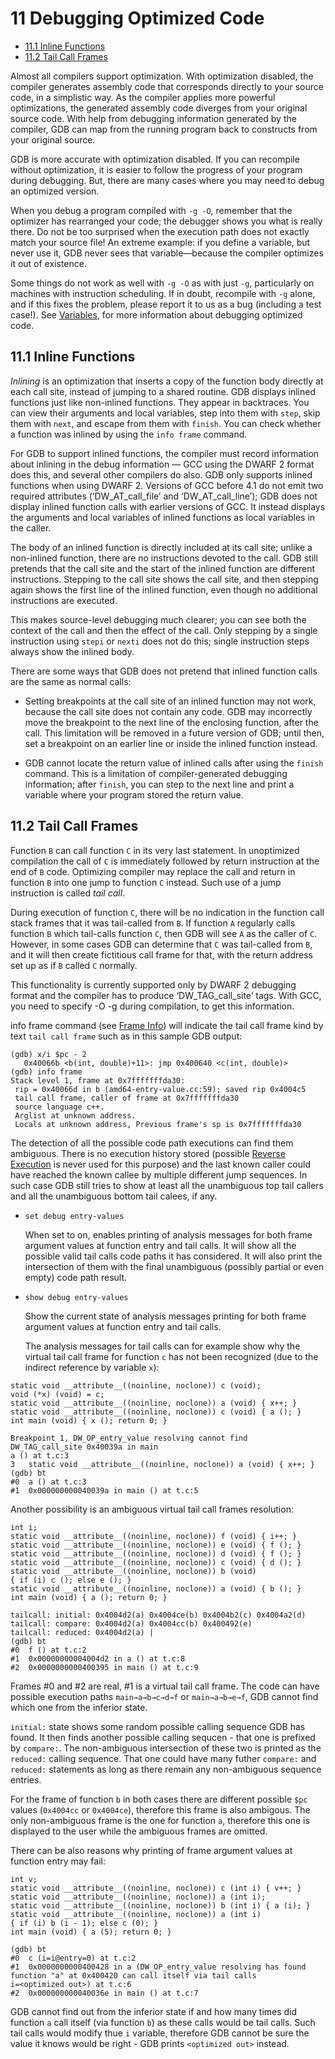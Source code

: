 
# 11 Debugging Optimized Code


* [11.1 Inline Functions](#111-inline-functions)
* [11.2 Tail Call Frames](#112-tail-call-frames)


Almost all compilers support optimization. With optimization disabled, the compiler generates 
assembly code that corresponds directly to your source code, in a simplistic way. As the compiler 
applies more powerful optimizations, the generated assembly code diverges from your original source 
code. With help from debugging information generated by the compiler, GDB can map from the running 
program back to constructs from your original source.

GDB is more accurate with optimization disabled. If you can recompile without optimization, it is 
easier to follow the progress of your program during debugging. But, there are many cases where you 
may need to debug an optimized version.

When you debug a program compiled with `-g -O`, remember that the optimizer has rearranged your 
code; the debugger shows you what is really there. Do not be too surprised when the execution path 
does not exactly match your source file! An extreme example: if you define a variable, but never use 
it, GDB never sees that variable—because the compiler optimizes it out of existence.

Some things do not work as well with `-g -O` as with just `-g`, particularly on machines with 
instruction scheduling. If in doubt, recompile with `-g` alone, and if this fixes the problem, 
please report it to us as a bug (including a test case!). See [Variables](Variables.html#Variables), 
for more information about debugging optimized code.


## 11.1 Inline Functions

*Inlining* is an optimization that inserts a copy of the function body directly at each call site, 
instead of jumping to a shared routine. GDB displays inlined functions just like non-inlined 
functions. They appear in backtraces. You can view their arguments and local variables, step into 
them with `step`, skip them with `next`, and escape from them with `finish`. You can check whether a 
function was inlined by using the `info frame` command.

For GDB to support inlined functions, the compiler must record information about inlining in the 
debug information — GCC using the DWARF 2 format does this, and several other compilers do also. GDB 
only supports inlined functions when using DWARF 2. Versions of GCC before 4.1 do not emit two 
required attributes (‘DW\_AT\_call\_file’ and ‘DW\_AT\_call\_line’); GDB does not display inlined 
function calls with earlier versions of GCC. It instead displays the arguments and local variables 
of inlined functions as local variables in the caller.

The body of an inlined function is directly included at its call site; unlike a non-inlined 
function, there are no instructions devoted to the call. GDB still pretends that the call site and 
the start of the inlined function are different instructions. Stepping to the call site shows the 
call site, and then stepping again shows the first line of the inlined function, even though no 
additional instructions are executed.

This makes source-level debugging much clearer; you can see both the context of the call and then 
the effect of the call. Only stepping by a single instruction using `stepi` or `nexti` does not do 
this; single instruction steps always show the inlined body.

There are some ways that GDB does not pretend that inlined function calls are the same as normal 
calls:

-  Setting breakpoints at the call site of an inlined function may not work, because the call site 
   does not contain any code. GDB may incorrectly move the breakpoint to the next line of the enclosing 
   function, after the call. This limitation will be removed in a future version of GDB; until then, 
   set a breakpoint on an earlier line or inside the inlined function instead.

-  GDB cannot locate the return value of inlined calls after using the `finish` command. This is a 
   limitation of compiler-generated debugging information; after `finish`, you can step to the next 
   line and print a variable where your program stored the return value.


## 11.2 Tail Call Frames

Function `B` can call function `C` in its very last statement. In unoptimized compilation the call 
of `C` is immediately followed by return instruction at the end of `B` code. Optimizing compiler may 
replace the call and return in function `B` into one jump to function `C` instead. Such use of a 
jump instruction is called *tail call*.

During execution of function `C`, there will be no indication in the function call stack frames that 
it was tail-called from `B`. If function `A` regularly calls function `B` which tail-calls function 
`C`, then GDB will see `A` as the caller of `C`. However, in some cases GDB can determine that `C` 
was tail-called from `B`, and it will then create fictitious call frame for that, with the return 
address set up as if `B` called `C` normally.

This functionality is currently supported only by DWARF 2 debugging format and the compiler has to 
produce ‘DW\_TAG\_call\_site’ tags. With GCC, you need to specify -O -g during compilation, to get 
this information.

info frame command (see [Frame Info](Frame-Info.html#Frame-Info)) will indicate the tail call frame 
kind by text `tail call frame` such as in this sample GDB output:

```gdb
(gdb) x/i $pc - 2
   0x40066b <b(int, double)+11>: jmp 0x400640 <c(int, double)>
(gdb) info frame
Stack level 1, frame at 0x7fffffffda30:
 rip = 0x40066d in b (amd64-entry-value.cc:59); saved rip 0x4004c5
 tail call frame, caller of frame at 0x7fffffffda30
 source language c++.
 Arglist at unknown address.
 Locals at unknown address, Previous frame's sp is 0x7fffffffda30
```

The detection of all the possible code path executions can find them ambiguous. There is no 
execution history stored (possible [Reverse Execution](Reverse-Execution.html#Reverse-Execution) is 
never used for this purpose) and the last known caller could have reached the known callee by 
multiple different jump sequences. In such case GDB still tries to show at least all the unambiguous 
top tail callers and all the unambiguous bottom tail calees, if any.

- `set debug entry-values`

   When set to on, enables printing of analysis messages for both frame argument values at function 
   entry and tail calls. It will show all the possible valid tail calls code paths it has considered. 
   It will also print the intersection of them with the final unambiguous (possibly partial or even 
   empty) code path result.

- `show debug entry-values`

   Show the current state of analysis messages printing for both frame argument values at function 
   entry and tail calls.

   The analysis messages for tail calls can for example show why the virtual tail call frame for 
   function `c` has not been recognized (due to the indirect reference by variable `x`):

```gdb
static void __attribute__((noinline, noclone)) c (void);
void (*x) (void) = c;
static void __attribute__((noinline, noclone)) a (void) { x++; }
static void __attribute__((noinline, noclone)) c (void) { a (); }
int main (void) { x (); return 0; }

Breakpoint 1, DW_OP_entry_value resolving cannot find
DW_TAG_call_site 0x40039a in main
a () at t.c:3
3   static void __attribute__((noinline, noclone)) a (void) { x++; }
(gdb) bt
#0  a () at t.c:3
#1  0x000000000040039a in main () at t.c:5
```

Another possibility is an ambiguous virtual tail call frames resolution:

```gdb
int i;
static void __attribute__((noinline, noclone)) f (void) { i++; }
static void __attribute__((noinline, noclone)) e (void) { f (); }
static void __attribute__((noinline, noclone)) d (void) { f (); }
static void __attribute__((noinline, noclone)) c (void) { d (); }
static void __attribute__((noinline, noclone)) b (void)
{ if (i) c (); else e (); }
static void __attribute__((noinline, noclone)) a (void) { b (); }
int main (void) { a (); return 0; }

tailcall: initial: 0x4004d2(a) 0x4004ce(b) 0x4004b2(c) 0x4004a2(d)
tailcall: compare: 0x4004d2(a) 0x4004cc(b) 0x400492(e)
tailcall: reduced: 0x4004d2(a) |
(gdb) bt
#0  f () at t.c:2
#1  0x00000000004004d2 in a () at t.c:8
#2  0x0000000000400395 in main () at t.c:9
```

Frames \#0 and \#2 are real, \#1 is a virtual tail call frame. The code can have possible execution 
paths `main→a→b→c→d→f` or `main→a→b→e→f`, GDB cannot find which one from the inferior state.

`initial:` state shows some random possible calling sequence GDB has found. It then finds another 
possible calling sequcen - that one is prefixed by `compare:`. The non-ambiguous intersection of 
these two is printed as the `reduced:` calling sequence. That one could have many futher `compare:` 
and `reduced:` statements as long as there remain any non-ambiguous sequence entries.

For the frame of function `b` in both cases there are different possible `$pc` values (`0x4004cc` or 
`0x4004ce`), therefore this frame is also ambigous. The only non-ambiguous frame is the one for 
function `a`, therefore this one is displayed to the user while the ambiguous frames are omitted.

There can be also reasons why printing of frame argument values at function entry may fail:

``` smallexample
int v;
static void __attribute__((noinline, noclone)) c (int i) { v++; }
static void __attribute__((noinline, noclone)) a (int i);
static void __attribute__((noinline, noclone)) b (int i) { a (i); }
static void __attribute__((noinline, noclone)) a (int i)
{ if (i) b (i - 1); else c (0); }
int main (void) { a (5); return 0; }

(gdb) bt
#0  c (i=i@entry=0) at t.c:2
#1  0x0000000000400428 in a (DW_OP_entry_value resolving has found
function "a" at 0x400420 can call itself via tail calls
i=<optimized out>) at t.c:6
#2  0x000000000040036e in main () at t.c:7
```

GDB cannot find out from the inferior state if and how many times did function `a` call itself (via 
function `b`) as these calls would be tail calls. Such tail calls would modify thue `i` variable, 
therefore GDB cannot be sure the value it knows would be right - GDB prints `<optimized out>` 
instead.
